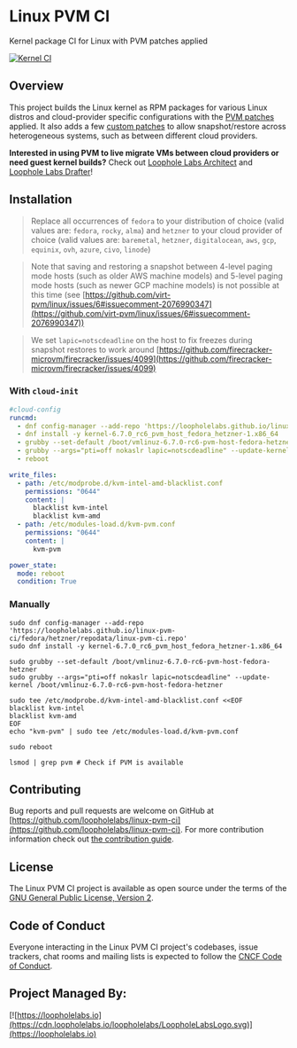 # Linux PVM CI

Kernel package CI for Linux with PVM patches applied

[![Kernel CI](https://github.com/loopholelabs/linux-pvm-ci/actions/workflows/kernel.yaml/badge.svg)](https://github.com/loopholelabs/linux-pvm-ci/actions/workflows/kernel.yaml)

## Overview

This project builds the Linux kernel as RPM packages for various Linux distros and cloud-provider specific configurations with the [PVM patches](https://github.com/virt-pvm/linux) applied. It also adds a few [custom patches](./patches) to allow snapshot/restore across heterogeneous systems, such as between different cloud providers.

**Interested in using PVM to live migrate VMs between cloud providers or need guest kernel builds?** Check out [Loophole Labs Architect](https://architect.run/) and [Loophole Labs Drafter](https://github.com/loopholelabs/drafter)!

## Installation

> Replace all occurrences of `fedora` to your distribution of choice (valid values are: `fedora`, `rocky`, `alma`) and `hetzner` to your cloud provider of choice (valid values are: `baremetal`, `hetzner`, `digitalocean`, `aws`, `gcp`, `equinix`, `ovh`, `azure`, `civo`, `linode`)

> Note that saving and restoring a snapshot between 4-level paging mode hosts (such as older AWS machine models) and 5-level paging mode hosts (such as newer GCP machine models) is not possible at this time (see [https://github.com/virt-pvm/linux/issues/6#issuecomment-2076990347](https://github.com/virt-pvm/linux/issues/6#issuecomment-2076990347))

> We set `lapic=notscdeadline` on the host to fix freezes during snapshot restores to work around [https://github.com/firecracker-microvm/firecracker/issues/4099](https://github.com/firecracker-microvm/firecracker/issues/4099)

### With `cloud-init`

```yaml
#cloud-config
runcmd:
  - dnf config-manager --add-repo 'https://loopholelabs.github.io/linux-pvm-ci/fedora/hetzner/repodata/linux-pvm-ci.repo'
  - dnf install -y kernel-6.7.0_rc6_pvm_host_fedora_hetzner-1.x86_64
  - grubby --set-default /boot/vmlinuz-6.7.0-rc6-pvm-host-fedora-hetzner
  - grubby --args="pti=off nokaslr lapic=notscdeadline" --update-kernel /boot/vmlinuz-6.7.0-rc6-pvm-host-fedora-hetzner
  - reboot

write_files:
  - path: /etc/modprobe.d/kvm-intel-amd-blacklist.conf
    permissions: "0644"
    content: |
      blacklist kvm-intel
      blacklist kvm-amd
  - path: /etc/modules-load.d/kvm-pvm.conf
    permissions: "0644"
    content: |
      kvm-pvm

power_state:
  mode: reboot
  condition: True
```

### Manually

```shell
sudo dnf config-manager --add-repo 'https://loopholelabs.github.io/linux-pvm-ci/fedora/hetzner/repodata/linux-pvm-ci.repo'
sudo dnf install -y kernel-6.7.0_rc6_pvm_host_fedora_hetzner-1.x86_64
```

```shell
sudo grubby --set-default /boot/vmlinuz-6.7.0-rc6-pvm-host-fedora-hetzner
sudo grubby --args="pti=off nokaslr lapic=notscdeadline" --update-kernel /boot/vmlinuz-6.7.0-rc6-pvm-host-fedora-hetzner
```

```shell
sudo tee /etc/modprobe.d/kvm-intel-amd-blacklist.conf <<EOF
blacklist kvm-intel
blacklist kvm-amd
EOF
echo "kvm-pvm" | sudo tee /etc/modules-load.d/kvm-pvm.conf
```

```shell
sudo reboot
```

```shell
lsmod | grep pvm # Check if PVM is available
```

## Contributing

Bug reports and pull requests are welcome on GitHub at [https://github.com/loopholelabs/linux-pvm-ci](https://github.com/loopholelabs/linux-pvm-ci). For more contribution information check out [the contribution guide](./CONTRIBUTING.md).

## License

The Linux PVM CI project is available as open source under the terms of the [GNU General Public License, Version 2](https://www.gnu.org/licenses/old-licenses/gpl-2.0.en.html).

## Code of Conduct

Everyone interacting in the Linux PVM CI project's codebases, issue trackers, chat rooms and mailing lists is expected to follow the [CNCF Code of Conduct](https://github.com/cncf/foundation/blob/master/code-of-conduct.md).

## Project Managed By:

[![https://loopholelabs.io](https://cdn.loopholelabs.io/loopholelabs/LoopholeLabsLogo.svg)](https://loopholelabs.io)
